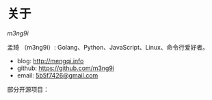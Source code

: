 关于
=================================

*m3ng9i*

<link rel="stylesheet" type="text/css" href="/static/include/github_project.css">

<script>

var REPOS = [
    "QReader",      "一个使用 Go 和 JavaScript 编写的 RSS 阅读器。支持标签、文章加星、设置 feed 更新周期与文章保留数量、文章搜索等功能。",
    "Feedreader",   "RSS 2.0 和 Atom 1.0 解析模块，供 QReader 调用。",
    "go-utils",     "Go 工具包。",
    "IP-resolver",  "一个命令行工具，同时调用多个 DNS 查询同一个域名的 IP 地址，并显示对比结果。",
];

function createReposHtml() {
    var apiurl = "https://api.github.com/users/m3ng9i/repos";

    $("#project").html("<span class='notice'><span class='fa fa-refresh fa-spin'></span> 加载中 ...</span>");

    var githubHtml = localStorage.aboutPageGithubHtml || "";
    var timeDiff = Math.round(($.now() - parseInt(localStorage.aboutPageLastRequest || 0)) / 60000); // minutes from last request

    // if githubHtml is not empty and last request time < 15 minutes, load the cache.
    if (githubHtml != "" && timeDiff < 15) {
        showRepos(githubHtml);
        console.log("Load github project cache saved " + timeDiff + " minutes ago.");
        return;
    }

    $.getJSON(apiurl, function(data) {

        githubHtml = createReposTable(data, REPOS);

        // save cache
        localStorage.aboutPageGithubHtml = githubHtml;
        localStorage.aboutPageLastRequest = $.now();

        // display repos info
        showRepos(githubHtml);

    }).fail(function() {

        var error = "<span class='error'>" +
            "<span class='fa fa-warning'></span> 获取 github 项目信息出错，请稍后" +
            "<a href='' onclick='createReposHtml();return false;'>刷新</a>重试。</span>";

        // if cache is too old (saved 6 hours ago), show error
        if (timeDiff > 360 || githubHtml == "") {
            $("#project").html(error);
        } else {
            showRepos(githubHtml);
            console.warn("Could not fetch " + apiurl + ", load cache saved " + timeDiff + " minutes ago.");
        }
    });

}

function createReposTable(data, repos) {

    var dateString = function(date) {
        var d = new Date(date);
        if (isNaN(d.valueOf())) {
            return "无法获取";
        }

        var month = d.getMonth() + 1;
        month = (month < 10) ? "0" + month : month;

        var day = d.getDate();
        day = (day < 10) ? "0" + day : day;

        var hours = d.getHours();
        hours = (hours < 10) ? "0" + hours : hours;

        var minutes = d.getMinutes();
        minutes = (minutes < 10) ? "0" + minutes : minutes;

        var timezone = (0 - Math.round(d.getTimezoneOffset() / 60)) * 100;
        var sign = (timezone > 0) ? "+" : "-";
        timezone = sign + ((timezone < 1000) ? "0" + timezone : timezone);
        return d.getFullYear() + "-" + month + "-" + day + " " + hours + ":" + minutes + " " + timezone;
    };

    var html = "";

    for (var i = 0; i < repos.length; i += 2) {
        for (var j = 0; j < data.length; j++) {
            if (repos[i].toLowerCase() == data[j].name.toLowerCase()) {
                html += "<tbody title='点击跳转到 github 页面' onclick='window.open(\"" + data[j].html_url + "\");'>" +
                    "<tr><th>" +
                    "<span><span class='fa fa-github-alt'></span> " + repos[i] + "</span>" +
                    "<span>" + data[j].stargazers_count + " <span class='fa fa-star-o star-o github_star'></span></span>" +
                    "</th></tr>" +
                    "<tr><td>" + repos[i + 1] + "</td></tr>" +
                    "<tr><td>Github 地址：" + data[j].html_url + "</td></tr>" +
                    "<tr><td>主要语言：" + data[j].language + "</td></tr>" +
                    "<tr><td>大小：" + data[j].size + "KB </td></tr>" +
                    "<tr><td>最近更新：" + dateString(data[j].pushed_at) + "</td></tr>" +
                    "<tr><td>&nbsp;</td></tr>" +
                    "</tbody>";
            }
        }
    }

    html = "<table class='github_project'>" + html + "</table>";

    return html;
}

function showRepos(html) {
    $("#project").html(html);

    // set css effect
    $("table.github_project > tbody").hover(function() {
        $(this).addClass("mouseover");
        var element = $(this.getElementsByClassName("github_star"));
        element.addClass("star");
        element.removeClass("star-o");
        element.addClass("fa-star");
        element.removeClass("fa-star-o");
    }, function() {
        $(this).removeClass("mouseover");
        var element = $(this.getElementsByClassName("github_star"));
        element.addClass("star-o");
        element.removeClass("star");
        element.addClass("fa-star-o");
        element.removeClass("fa-star");
    });
}

$(document).ready(function() {
    createReposHtml();
});

</script>

孟琦 （m3ng9i）: Golang、Python、JavaScript、Linux、命令行爱好者。

- blog: http://mengqi.info
- github: https://github.com/m3ng9i
- email: <a href="mailto:&#x35;&#x62;&#x35;&#x66;&#x37;&#x34;&#x32;&#x36;&#x40;&#x67;&#x6d;&#x61;&#x69;&#x6c;&#x2e;&#x63;&#x6f;&#x6d;">&#x35;&#x62;&#x35;&#x66;&#x37;&#x34;&#x32;&#x36;&#x40;&#x67;&#x6d;&#x61;&#x69;&#x6c;&#x2e;&#x63;&#x6f;&#x6d;</a>

部分开源项目：

<section id="project"></section>

